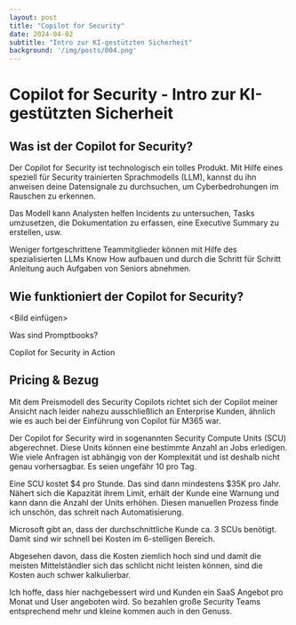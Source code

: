 ```yaml
---
layout: post
title: "Copilot for Security"
date: 2024-04-02
subtitle: "Intro zur KI-gestützten Sicherheit"
background: '/img/posts/004.png'
---
```

# Copilot for Security - Intro zur KI-gestützten Sicherheit

## Was ist der Copilot for Security?

Der Copilot for Security ist technologisch ein tolles Produkt. Mit Hilfe eines speziell für Security trainierten Sprachmodells (LLM), kannst du ihn anweisen deine Datensignale zu durchsuchen, um Cyberbedrohungen im Rauschen zu erkennen. 

Das Modell kann Analysten helfen Incidents zu untersuchen, Tasks umzusetzen, die Dokumentation zu erfassen, eine Executive Summary zu erstellen, usw. 

Weniger fortgeschrittene Teammitglieder können mit Hilfe des spezialisierten LLMs Know How aufbauen und durch die Schritt für Schritt Anleitung auch Aufgaben von Seniors abnehmen. 

## Wie funktioniert der Copilot for Security?

<Bild einfügen>

Was sind Promptbooks?

Copilot for Security in Action

## Pricing & Bezug

Mit dem Preismodell des Security Copilots richtet sich der Copilot meiner Ansicht nach leider nahezu ausschließlich an Enterprise Kunden, ähnlich wie es auch bei der Einführung von Copilot für M365 war.

Der Copilot for Security wird in sogenannten Security Compute Units (SCU) abgerechnet. Diese Units können eine bestimmte Anzahl an Jobs erledigen. Wie viele Anfragen ist abhängig von der Komplexität und ist deshalb nicht genau vorhersagbar. Es seien ungefähr 10 pro Tag. 

Eine SCU kostet $4 pro Stunde. Das sind dann mindestens $35K pro Jahr. Nähert sich die Kapazität ihrem Limit, erhält der Kunde eine Warnung und kann dann die Anzahl der Units erhöhen. Diesen manuellen Prozess finde ich unschön, das schreit nach Automatisierung.

Microsoft gibt an, dass der durchschnittliche Kunde ca. 3 SCUs benötigt. Damit sind wir schnell bei Kosten im 6-stelligen Bereich. 

Abgesehen davon, dass die Kosten ziemlich hoch sind und damit die meisten Mittelständler sich das schlicht nicht leisten können, sind die Kosten auch schwer kalkulierbar. 

Ich hoffe, dass hier nachgebessert wird und Kunden ein SaaS Angebot pro Monat und User angeboten wird. So bezahlen große Security Teams entsprechend mehr und kleine kommen auch in den Genuss.
